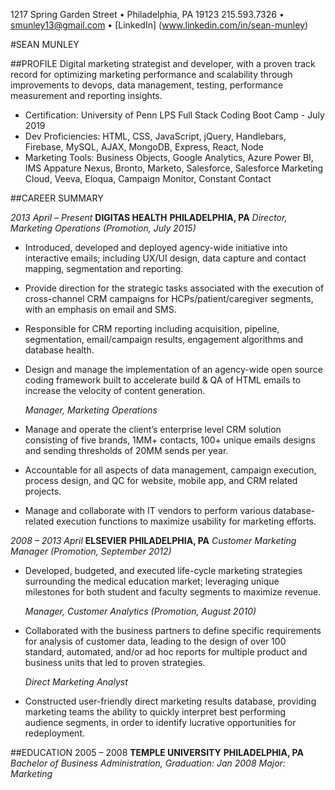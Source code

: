 1217 Spring Garden Street • Philadelphia, PA 19123
215.593.7326 • smunley13@gmail.com • [LinkedIn] (www.linkedin.com/in/sean-munley)

#SEAN MUNLEY

##PROFILE
Digital marketing strategist and developer, with a proven track record for optimizing marketing performance and scalability through improvements to devops, data management, testing, performance measurement and reporting insights.

- Certification: University of Penn LPS Full Stack Coding Boot Camp - July 2019
- Dev Proficiencies: HTML, CSS, JavaScript, jQuery, Handlebars, Firebase, MySQL, AJAX, MongoDB, Express, React, Node
- Marketing Tools: Business Objects, Google Analytics, Azure Power BI, IMS Appature Nexus, Bronto, Marketo, Salesforce, Salesforce Marketing Cloud, Veeva, Eloqua, Campaign Monitor, Constant Contact

##CAREER SUMMARY

*2013 April – Present*	**DIGITAS HEALTH** 							                **PHILADELPHIA, PA**
	*Director, Marketing Operations (Promotion, July 2015)*
- Introduced, developed and deployed agency-wide initiative into interactive emails; including UX/UI design, data capture and contact mapping, segmentation and reporting.
- Provide direction for the strategic tasks associated with the execution of cross-channel CRM campaigns for HCPs/patient/caregiver segments, with an emphasis on email and SMS.
- Responsible for CRM reporting including acquisition, pipeline, segmentation, email/campaign results, engagement algorithms and database health.
- Design and manage the implementation of an agency-wide open source coding framework built to accelerate build & QA of HTML emails to increase the velocity of content generation.

	*Manager, Marketing Operations*
- Manage and operate the client’s enterprise level CRM solution consisting of five brands, 1MM+ contacts, 100+ unique emails designs and sending thresholds of 20MM sends per year. 
- Accountable for all aspects of data management, campaign execution, process design, and QC for website, mobile app, and CRM related projects.
- Manage and collaborate with IT vendors to perform various database-related execution functions to maximize usability for marketing efforts.

*2008 – 2013 April*	**ELSEVIER**								                **PHILADELPHIA, PA**
	*Customer Marketing Manager (Promotion, September 2012)*
- Developed, budgeted, and executed life-cycle marketing strategies surrounding the medical education market; leveraging unique milestones for both student and faculty segments to maximize revenue. 

	*Manager, Customer Analytics (Promotion, August 2010)*
- Collaborated with the business partners to define specific requirements for analysis of customer data, leading to the design of over 100 standard, automated, and/or ad hoc reports for multiple product and business units that led to proven strategies.

	*Direct Marketing Analyst*
- Constructed user-friendly direct marketing results database, providing marketing teams the ability to quickly interpret best performing audience segments, in order to identify lucrative opportunities for redeployment.

##EDUCATION
2005 – 2008		**TEMPLE UNIVERSITY**							           	**PHILADELPHIA, PA**
*Bachelor of Business Administration, Graduation: Jan 2008*
*Major: Marketing*
